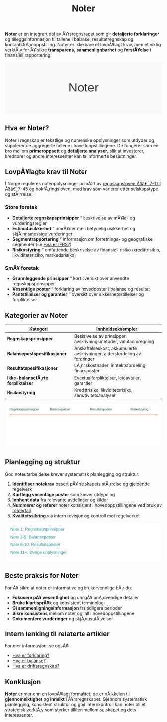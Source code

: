 ﻿---
title: "Noter"
meta_title: "Noter"
meta_description: '**Noter** er en integrert del av Ã¥rsregnskapet som gir **detaljerte forklaringer** og tilleggsinformasjon til tallene i balanse, resultatregnskap og kontantstr...'
slug: noter
type: blog
layout: pages/single
---

**Noter** er en integrert del av Ã¥rsregnskapet som gir **detaljerte forklaringer** og tilleggsinformasjon til tallene i balanse, resultatregnskap og kontantstrÃ¸moppstilling. Noter er ikke bare et lovpÃ¥lagt krav, men et viktig verktÃ¸y for Ã¥ sikre **transparens**, **sammenlignbarhet** og **forstÃ¥else** i finansiell rapportering.

![Noter](noter-image.svg)

## Hva er Noter?

Noter i regnskap er tekstlige og numeriske opplysninger som utdyper og supplerer de aggregerte tallene i hovedoppstillingene. De fungerer som en bro mellom **primeroppsett** og **detaljerte analyser**, slik at investorer, kreditorer og andre interessenter kan ta informerte beslutninger.

## LovpÃ¥lagte krav til Noter

I Norge reguleres noteopplysninger primÃ¦rt av [regnskapsloven Â§â€¯7-1 til Â§â€¯7-45](/blogs/regnskap/hva-er-regnskapsloven "Hva er Regnskapsloven? Oversikt og Veiledning") og bokfÃ¸ringsloven, med krav som varierer etter selskapstype og stÃ¸rrelse:

### Store foretak
* **Detaljerte regnskapsprinsipper** “ beskrivelse av mÃ¥le- og vurderingsregler
* **Estimatusikkerhet** “ omrÃ¥der med betydelig usikkerhet og skjÃ¸nnsmessige vurderinger
* **Segmentrapportering** “ informasjon om forretnings- og geografiske segmenter (se [Hva er IFRS?](/blogs/regnskap/hva-er-ifrs "Hva er IFRS? Komplett Guide til International Financial Reporting Standards"))
* **Risikostyring** “ omfattende beskrivelse av finansiell risiko (kredittrisik o, likviditetsrisiko, markedsrisiko)

### SmÃ¥ foretak
* **Grunnleggende prinsipper** “ kort oversikt over anvendte regnskapsprinsipper
* **Vesentlige poster** “ forklaring av hovedposter i balanse og resultat
* **Pantstillelser og garantier** “ oversikt over sikkerhetsstillelser og forpliktelser

## Kategorier av Noter

| Kategori                    | Innholdseksempler                                                        |
|-----------------------------|---------------------------------------------------------------------------|
| **Regnskapsprinsipper**         | Beskrivelse av prinsipper, avskrivningsmetoder, valutaomregning          |
| **Balansepostspesifikasjoner**  | Anskaffelseskost, akkumulerte avskrivninger, aldersfordeling av fordringer |
| **Resultatspesifikasjoner**     | LÃ¸nnskostnader, inntektsfordeling, finansposter                           |
| **Ikke-balansefÃ¸rte forpliktelser** | Eventualforpliktelser, leieavtaler, garantier                         |
| **Risikostyring**               | Kredittrisiko, likviditetsrisiko, sensitivitetsanalyser                   |

![Noter Kategorier](noter-categories.svg)

## Planlegging og struktur

God noteutarbeidelse krever systematisk planlegging og struktur:

1. **Identifiser notekrav** basert pÃ¥ selskapets stÃ¸rrelse og gjeldende regelverk
2. **Kartlegg vesentlige poster** som krever utdypning
3. **Innhent data** fra relevante avdelinger og kilder
4. **Nummerer og referer** noter konsistent i hovedoppstillingene ved bruk av [romertall](/blogs/regnskap/romertall "Romertall i Regnskap: Bruk av Romertall i Noter og Kapittelnummerering")
5. **Kvalitetssikring** via intern revisjon og kontroll mot regelverket

![Noter Struktur](noter-structure.svg)

## Beste praksis for Noter

For Ã¥ sikre at noter er informative og brukervennlige bÃ¸r du:

- **Fokusere pÃ¥ vesentlighet** og unngÃ¥ unÃ¸dvendige detaljer
- **Bruke klart sprÃ¥k** og konsistent terminologi
- **Gi sammenligningsinformasjon** fra tidligere perioder
- **Sikre konsistens** mellom noter og tall i hovedoppstillingene
- **Dokumentere vurderinger** og skjÃ¸nnsutÃ¸velser

## Intern lenking til relaterte artikler

For mer informasjon, se ogsÃ¥:

- [Hva er forklaring?](/blogs/regnskap/forklaring "Hva er forklaring i regnskap? Komplett Guide til Forklaringer og Fotnoter")
- [Hva er balanse?](/blogs/regnskap/hva-er-balanse "Hva er Balanse i Regnskap? Komplett Guide til Balansens Oppbygging og Funksjon")
- [Hva er driftsregnskap?](/blogs/regnskap/hva-er-driftsregnskap "Hva er Driftsregnskap? Komplett Guide til Driftsregnskapet i Norge")

## Konklusjon

**Noter** er mer enn en lovpÃ¥lagt formalitet; de er nÃ¸kkelen til **gjennomsiktighet** og **innsikt** i Ã¥rsregnskapet. Gjennom systematisk planlegging, konsistent struktur og god internkontroll kan noter bli et strategisk verktÃ¸y som styrker tilliten mellom selskapet og dets interessenter.






